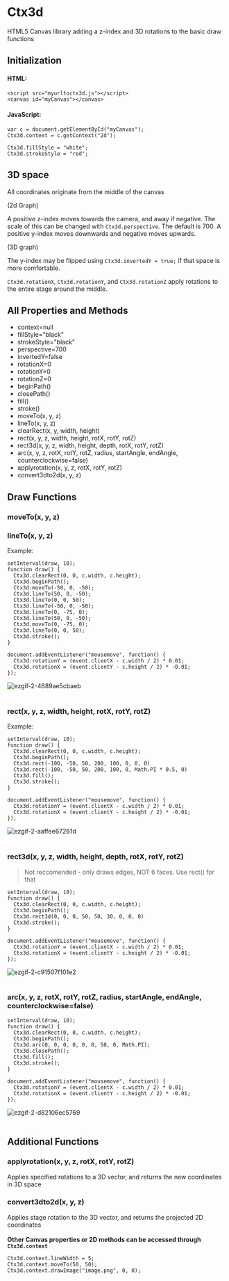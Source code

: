 # Ctx3d
HTML5 Canvas library adding a z-index and 3D rotations to the basic draw functions


## Initialization
#### HTML:
```
<script src="myurltoctx3d.js"></script>
<canvas id="myCanvas"></canvas>
```
#### JavaScript:
```
var c = document.getElementById("myCanvas");
Ctx3d.context = c.getContext("2d");

Ctx3d.fillStyle = "white";
Ctx3d.strokeStyle = "red";
```


## 3D space
All coordinates originate from the middle of the canvas

(2d Graph)

A positive z-index moves towards the camera, and away if negative. The scale of this can be changed with `Ctx3d.perspective`. The default is 700.
A positive y-index moves downwards and negative moves upwards.

(3D graph)

The y-index may be flipped using `Ctx3d.invertedY = true;` if that space is more comfortable.

`Ctx3d.rotationX`, `Ctx3d.rotationY`, and `Ctx3d.rotationZ` apply rotations to the entire stage around the middle.


## All Properties and Methods
* context=null
* fillStyle="black"
* strokeStyle="black"
* perspective=700
* invertedY=false
* rotationX=0
* rotationY=0
* rotationZ=0
* beginPath()
* closePath()
* fill()
* stroke()
* moveTo(x, y, z)
* lineTo(x, y, z)
* clearRect(x, y, width, height)
* rect(x, y, z, width, height, rotX, rotY, rotZ)
* rect3d(x, y, z, width, height, depth, rotX, rotY, rotZ)
* arc(x, y, z, rotX, rotY, rotZ, radius, startAngle, endAngle, counterclockwise=false)
* applyrotation(x, y, z, rotX, rotY, rotZ)
* convert3dto2d(x, y, z)

## Draw Functions

### moveTo(x, y, z)
### lineTo(x, y, z)


Example:
```
setInterval(draw, 10);
function draw() {
  Ctx3d.clearRect(0, 0, c.width, c.height);
  Ctx3d.beginPath();
  Ctx3d.moveTo(-50, 0, -50);
  Ctx3d.lineTo(50, 0, -50);
  Ctx3d.lineTo(0, 0, 50);
  Ctx3d.lineTo(-50, 0, -50);
  Ctx3d.lineTo(0, -75, 0);
  Ctx3d.lineTo(50, 0, -50);
  Ctx3d.moveTo(0, -75, 0);
  Ctx3d.lineTo(0, 0, 50);
  Ctx3d.stroke();
}

document.addEventListener("mousemove", function() {
  Ctx3d.rotationY = (event.clientX - c.width / 2) * 0.01;
  Ctx3d.rotationX = (event.clientY - c.height / 2) * -0.01;
});
```
![ezgif-2-4689ae5cbaeb](https://user-images.githubusercontent.com/66077830/126022867-2edfb166-9ea1-43b1-a639-b2db7bcd8243.gif)
<br/><br/>
### rect(x, y, z, width, height, rotX, rotY, rotZ)
Example:
```
setInterval(draw, 10);
function draw() {
  Ctx3d.clearRect(0, 0, c.width, c.height);
  Ctx3d.beginPath();
  Ctx3d.rect(-100, -50, 50, 200, 100, 0, 0, 0)
  Ctx3d.rect(-100, -50, 50, 200, 100, 0, Math.PI * 0.5, 0)
  Ctx3d.fill();
  Ctx3d.stroke();
}

document.addEventListener("mousemove", function() {
  Ctx3d.rotationY = (event.clientX - c.width / 2) * 0.01;
  Ctx3d.rotationX = (event.clientY - c.height / 2) * -0.01;
});
```
![ezgif-2-aaffee67261d](https://user-images.githubusercontent.com/66077830/126022874-56f7ab0d-7d19-4300-9b49-b41f5550fae9.gif)
<br/><br/>
### rect3d(x, y, z, width, height, depth, rotX, rotY, rotZ)
> Not reccomended - only draws edges, NOT 6 faces. Use rect() for that
```
setInterval(draw, 10);
function draw() {
  Ctx3d.clearRect(0, 0, c.width, c.height);
  Ctx3d.beginPath();
  Ctx3d.rect3d(0, 0, 0, 50, 50, 30, 0, 0, 0)
  Ctx3d.stroke();
}

document.addEventListener("mousemove", function() {
  Ctx3d.rotationY = (event.clientX - c.width / 2) * 0.01;
  Ctx3d.rotationX = (event.clientY - c.height / 2) * -0.01;
});
```
![ezgif-2-c91507f101e2](https://user-images.githubusercontent.com/66077830/126022876-3efd6bdd-1364-4693-be79-d0b6d937902c.gif)
<br/><br/>

### arc(x, y, z, rotX, rotY, rotZ, radius, startAngle, endAngle, counterclockwise=false)
```
setInterval(draw, 10);
function draw() {
  Ctx3d.clearRect(0, 0, c.width, c.height);
  Ctx3d.beginPath();
  Ctx3d.arc(0, 0, 0, 0, 0, 0, 50, 0, Math.PI);
  Ctx3d.closePath();
  Ctx3d.fill();
  Ctx3d.stroke();
}

document.addEventListener("mousemove", function() {
  Ctx3d.rotationY = (event.clientX - c.width / 2) * 0.01;
  Ctx3d.rotationX = (event.clientY - c.height / 2) * -0.01;
});
```
![ezgif-2-d82106ec5769](https://user-images.githubusercontent.com/66077830/126022880-58ec2cf8-e6ad-4678-b71d-286a8588fcbd.gif)
<br/><br/>

## Additional Functions

### applyrotation(x, y, z, rotX, rotY, rotZ)
Applies specified rotations to a 3D vector, and returns the new coordinates in 3D space

### convert3dto2d(x, y, z)
Applies stage rotation to the 3D vector, and returns the projected 2D coordinates
<br/><br/>
**Other Canvas properties or 2D methods can be accessed through `Ctx3d.context`**
```
Ctx3d.context.lineWidth = 5;
Ctx3d.context.moveTo(50, 50);
Ctx3d.context.drawImage("image.png", 0, 0);
```

